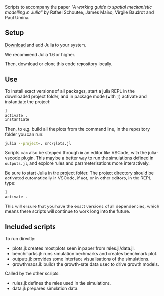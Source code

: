 Scripts to accompany the paper _"A working guide to spatial mechanistic
modelling in Julia"_ by Rafael Schouten, James Maino, Virgile Baudrot and Paul
Umina.

## Setup

[Download](https://julialang.org/downloads/) and add Julia to your system.

We recommend Julia 1.6 or higher. 

Then, download or clone this code repository locally.

## Use

To install exact versions of all packages, start a julia REPL in the downloaded
project folder, and in package mode (with `]`) activate and
instantiate the project:

```julia
] 
activate .
instantiate
```

Then, to e.g. build all the plots from the command line, in the 
repository folder you can run:

```bash
julia --project=. src/plots.jl
```

Scripts can also be stepped through in an editor like VSCode, with the
julia-vscode plugin. This may be a better way to run the simulations defined in
`outputs.jl`, and explore rules and parameterisations more interactively. 

Be sure to start Julia in the project folder. The project directory should be
activated automatically in VSCode, if not, or in other editors, in the REPL type:

```julia
] 
activate .
```

This will ensure that you have the exact versions of all dependencies, which
means these scripts will continue to work long into the future.

## Included scripts

To run directly:
- plots.jl: creates most plots seen in paper from rules.jl/data.jl.
- benchmarks.jl: runs simulation bechmarks and creates benchmark plot.
- outputs.jl: provides some interface visualisations of the simulations.
- growthmaps.jl: builds the growth-rate data used to drive growth models.

Called by the other scripts:
- rules.jl: defines the rules used in the simulations.
- data.jl: prepares simulation data.
